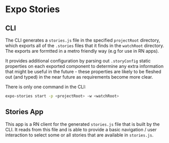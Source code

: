 # Expo Stories

## CLI

The CLI generates a `stories.js` file in the specified `projectRoot` directory, which exports all of the `.stories` files that it finds in the `watchRoot` directory. The exports are formtted in a metro friendly way (e.g for use in RN apps).

It provides additional configuration by parsing out `.storyConfig` static properties on each exported component to determine any extra information that might be useful in the future - these properties are likely to be fleshed out (and typed) in the near future as requirements become more clear.

There is only one command in the CLI:

```bash
expo-stories start -p <projectRoot> -w <watchRoot>
```

## Stories App

This app is a RN client for the generated `stories.js` file that is built by the CLI. It reads from this file and is able to provide a basic navigation / user interaction to select some or all stories that are available in `stories.js`.
